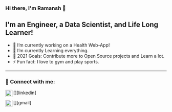 ### Hi there, I'm Ramansh 👋


## I'm an Engineer, a Data Scientist, and Life Long Learner!
- 🔭 I’m currently working on a Health Web-App!
- 🌱 I’m currently Learning everything.
- 🥅 2021 Goals: Contribute more to Open Source projects and Learn a lot.
- ⚡ Fun fact: I love to gym and play sports.

---

### 🤝 Connect with me:

[<img align="left" alt="ramanshsangal | LinkedIn" width="22px" src="https://cdn.jsdelivr.net/npm/simple-icons@v3/icons/linkedin.svg"/>][linkedin]

[<img align="left" alt="ramanshsangal | Gmail" width="22px" src="https://cdn.jsdelivr.net/npm/simple-icons@v3/icons/gmail.svg"/>][gmail]
<br>
